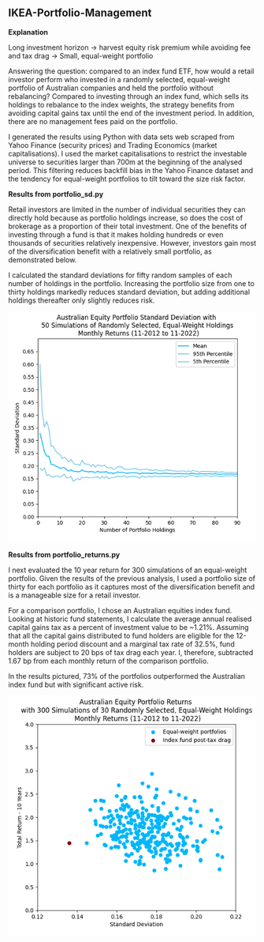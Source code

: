 ## IKEA-Portfolio-Management

**Explanation**

Long investment horizon -> harvest equity risk premium while avoiding fee and tax drag -> Small, equal-weight portfolio

Answering the question: compared to an index fund ETF, how would a retail investor perform who invested in a randomly selected, equal-weight portfolio of Australian companies and held the portfolio without rebalancing? Compared to investing through an index fund, which sells its holdings to rebalance to the index weights, the strategy benefits from avoiding capital gains tax until the end of the investment period. In addition, there are no management fees paid on the portfolio. 

I generated the results using Python with data sets web scraped from Yahoo Finance (security prices) and Trading Economics (market capitalisations). I used the market capitalisations to restrict the investable universe to securities larger than 700m at the beginning of the analysed period. This filtering reduces backfill bias in the Yahoo Finance dataset and the tendency for equal-weight portfolios to tilt toward the size risk factor.

**Results from portfolio_sd.py**

Retail investors are limited in the number of individual securities they can directly hold because as portfolio holdings increase, so does the cost of brokerage as a proportion of their total investment. One of the benefits of investing through a fund is that it makes holding hundreds or even thousands of securities relatively inexpensive. However, investors gain most of the diversification benefit with a relatively small portfolio, as demonstrated below. 

I calculated the standard deviations for fifty random samples of each number of holdings in the portfolio. Increasing the portfolio size from one to thirty holdings markedly reduces standard deviation, but adding additional holdings thereafter only slightly reduces risk. 

![](image1.png)

**Results from portfolio_returns.py**

I next evaluated the 10 year return for 300 simulations of an equal-weight portfolio.  Given the results of the previous analysis, I used a portfolio size of thirty for each portfolio as it captures most of the diversification benefit and is a manageable size for a retail investor. 

For a comparison portfolio, I chose an Australian equities index fund. Looking at historic fund statements, I calculate the average annual realised capital gains tax as a percent of investment value to be ~1.21%. Assuming that all the capital gains distributed to fund holders are eligible for the 12-month holding period discount and a marginal tax rate of 32.5%, fund holders are subject to 20 bps of tax drag each year. I, therefore, subtracted 1.67 bp from each monthly return of the comparison portfolio. 

In the results pictured, 73% of the portfolios outperformed the Australian index fund but with significant active risk. 

![](image2.png)
